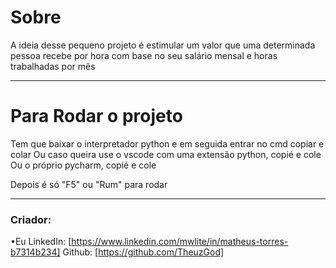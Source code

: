 # Sobre

A ideia desse pequeno projeto é estimular um valor que uma determinada pessoa recebe por hora com base no seu salário mensal e horas trabalhadas por mês

------

# Para Rodar o projeto 

Tem que baixar o interpretador python e em seguida entrar no cmd copiar e colar
Ou caso queira use o vscode com uma extensão python, copié e cole 
Ou o próprio pycharm, copié e cole

Depois é só "F5" ou "Rum" para rodar 

------

### Criador:

•Eu 
LinkedIn: [https://www.linkedin.com/mwlite/in/matheus-torres-b7314b234]
Github: [https://github.com/TheuzGod]

